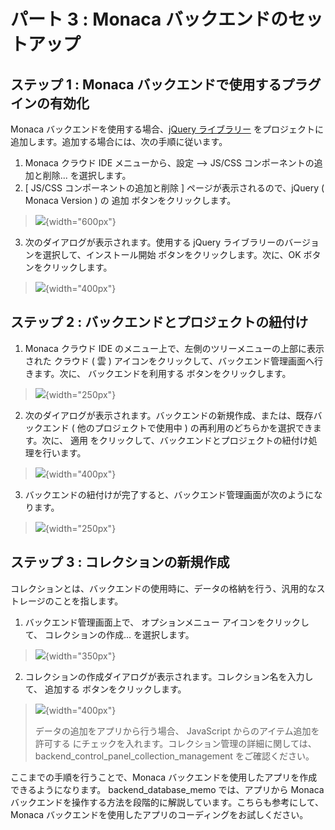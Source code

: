 パート 3 : Monaca バックエンドのセットアップ
============================================

ステップ 1 : Monaca バックエンドで使用するプラグインの有効化
------------------------------------------------------------

Monaca バックエンドを使用する場合、[jQuery
ライブラリー](https://jquery.com/)
をプロジェクトに追加します。追加する場合には、次の手順に従います。

1.  Monaca クラウド IDE
    メニューから、設定 --&gt; JS/CSS コンポーネントの追加と削除...
    を選択します。
2.  \[ JS/CSS コンポーネントの追加と削除 \]
    ページが表示されるので、jQuery ( Monaca Version ) の 追加
    ボタンをクリックします。

> ![](images/adding_backend/1.png){width="600px"}

3.  次のダイアログが表示されます。使用する jQuery
    ライブラリーのバージョンを選択して、インストール開始
    ボタンをクリックします。次に、OK ボタンをクリックします。

> ![](images/adding_backend/2.png){width="400px"}

ステップ 2 : バックエンドとプロジェクトの紐付け
-----------------------------------------------

1.  Monaca クラウド IDE
    のメニュー上で、左側のツリーメニューの上部に表示された クラウド ( 雲
    ) アイコンをクリックして、バックエンド管理画面へ行きます。次に、
    バックエンドを利用する ボタンをクリックします。

> ![](images/adding_backend/3.png){width="250px"}

2.  次のダイアログが表示されます。バックエンドの新規作成、または、既存バックエンド
    ( 他のプロジェクトで使用中 )
    の再利用のどちらかを選択できます。次に、 適用
    をクリックして、バックエンドとプロジェクトの紐付け処理を行います。

> ![](images/adding_backend/4.png){width="400px"}

3.  バックエンドの紐付けが完了すると、バックエンド管理画面が次のようになります。

> ![](images/adding_backend/5.png){width="250px"}

ステップ 3 : コレクションの新規作成
-----------------------------------

コレクションとは、バックエンドの使用時に、データの格納を行う、汎用的なストレージのことを指します。

1.  バックエンド管理画面上で、 オプションメニュー
    アイコンをクリックして、 コレクションの作成... を選択します。

> ![](images/adding_backend/6.png){width="350px"}

2.  コレクションの作成ダイアログが表示されます。コレクション名を入力して、
    追加する ボタンをクリックします。

> ![](images/adding_backend/7.png){width="400px"}
>
> <div class="admonition note">
>
> データの追加をアプリから行う場合、
> JavaScript からのアイテム追加を許可する
> にチェックを入れます。コレクション管理の詳細に関しては、
> backend\_control\_panel\_collection\_management をご確認ください。
>
> </div>

ここまでの手順を行うことで、Monaca
バックエンドを使用したアプリを作成できるようになります。
backend\_database\_memo では、アプリから Monaca
バックエンドを操作する方法を段階的に解説しています。こちらも参考にして、Monaca
バックエンドを使用したアプリのコーディングをお試しください。
